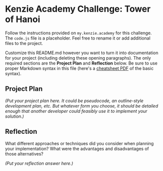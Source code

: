 # Kenzie Academy Challenge: Tower of Hanoi

Follow the instructions provided on `my.kenzie.academy` for this challenge. The `code.js` file is a placeholder. Feel free to rename it or add additional files to the project.

Customize this README.md however you want to turn it into documentation for your project (including deleting these opening paragraphs). The only required sections are the **Project Plan** and **Reflection** below. Be sure to use proper Markdown syntax in this file (here's a [cheatsheet PDF](https://guides.github.com/pdfs/markdown-cheatsheet-online.pdf) of the basic syntax).

## Project Plan

_(Put your project plan here. It could be pseudocode, an outline-style development plan, etc. But whatever form you choose, it should be detailed enough that another developer could feasibly use it to implement your solution.)_

## Reflection

What different approaches or techniques did you consider when planning your implementation? What were the advantages and disadvantages of those alternatives?

_(Put your reflection answer here.)_